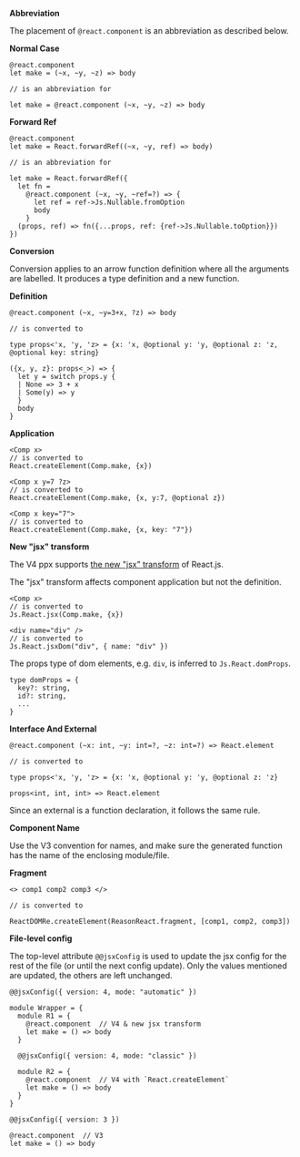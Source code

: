 **Abbreviation**

The placement of `@react.component` is an abbreviation as described below.

**Normal Case**

```rescript
@react.component
let make = (~x, ~y, ~z) => body

// is an abbreviation for

let make = @react.component (~x, ~y, ~z) => body
```

**Forward Ref**

```rescript
@react.component
let make = React.forwardRef((~x, ~y, ref) => body)

// is an abbreviation for

let make = React.forwardRef({
  let fn =
    @react.component (~x, ~y, ~ref=?) => {
      let ref = ref->Js.Nullable.fromOption
      body
    }
  (props, ref) => fn({...props, ref: {ref->Js.Nullable.toOption}})
})
```

**Conversion**

Conversion applies to an arrow function definition where all the arguments are labelled.
It produces a type definition and a new function.

**Definition**

```rescript
@react.component (~x, ~y=3+x, ?z) => body

// is converted to

type props<'x, 'y, 'z> = {x: 'x, @optional y: 'y, @optional z: 'z, @optional key: string}

({x, y, z}: props<_>) => {
  let y = switch props.y {
  | None => 3 + x
  | Some(y) => y
  }
  body
}
```

**Application**

```rescript
<Comp x>
// is converted to
React.createElement(Comp.make, {x})

<Comp x y=7 ?z>
// is converted to
React.createElement(Comp.make, {x, y:7, @optional z})

<Comp x key="7">
// is converted to
React.createElement(Comp.make, {x, key: "7"})
```

**New "jsx" transform**

The V4 ppx supports [the new "jsx" transform](https://reactjs.org/blog/2020/09/22/introducing-the-new-jsx-transform.html) of React.js.

The "jsx" transform affects component application but not the definition.

```rescript
<Comp x>
// is converted to
Js.React.jsx(Comp.make, {x})
```

```rescript
<div name="div" />
// is converted to
Js.React.jsxDom("div", { name: "div" })
```

The props type of dom elements, e.g. `div`, is inferred to `Js.React.domProps`.

```rescript
type domProps = {
  key?: string,
  id?: string,
  ...
}
```

**Interface And External**

```rescript
@react.component (~x: int, ~y: int=?, ~z: int=?) => React.element

// is converted to

type props<'x, 'y, 'z> = {x: 'x, @optional y: 'y, @optional z: 'z}

props<int, int, int> => React.element
```

Since an external is a function declaration, it follows the same rule.

**Component Name**

Use the V3 convention for names, and make sure the generated
function has the name of the enclosing module/file.

**Fragment**

```rescript
<> comp1 comp2 comp3 </>

// is converted to

ReactDOMRe.createElement(ReasonReact.fragment, [comp1, comp2, comp3])
```

**File-level config**

The top-level attribute `@@jsxConfig` is used to update the jsx config for the rest of the file (or until the next config update). Only the values mentioned are updated, the others are left unchanged.

```rescript
@@jsxConfig({ version: 4, mode: "automatic" })

module Wrapper = {
  module R1 = {
    @react.component  // V4 & new jsx transform
    let make = () => body
  }

  @@jsxConfig({ version: 4, mode: "classic" })

  module R2 = {
    @react.component  // V4 with `React.createElement`
    let make = () => body
  }
}

@@jsxConfig({ version: 3 })

@react.component  // V3
let make = () => body
```
